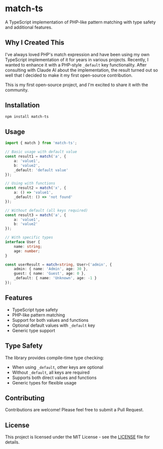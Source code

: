 # match-ts

A TypeScript implementation of PHP-like pattern matching with type safety and additional features.

## Why I Created This

I've always loved PHP's match expression and have been using my own TypeScript implementation of it for years in various projects. Recently, I wanted to enhance it with a PHP-style `_default` key functionality. After consulting with Claude AI about the implementation, the result turned out so well that I decided to make it my first open-source contribution.

This is my first open-source project, and I'm excited to share it with the community.

## Installation

```bash
npm install match-ts
```

## Usage

```typescript
import { match } from 'match-ts';

// Basic usage with default value
const result1 = match('a', {
    a: 'value1',
    b: 'value2',
    _default: 'default value'
});

// Using with functions
const result2 = match('x', {
    a: () => 'value1',
    _default: () => 'not found'
});

// Without default (all keys required)
const result3 = match('a', {
    a: 'value1',
    b: 'value2'
});

// With specific types
interface User {
    name: string;
    age: number;
}

const userResult = match<string, User>('admin', {
    admin: { name: 'Admin', age: 30 },
    guest: { name: 'Guest', age: 0 },
    _default: { name: 'Unknown', age: -1 }
});
```

## Features

- TypeScript type safety
- PHP-like pattern matching
- Support for both values and functions
- Optional default values with `_default` key
- Generic type support

## Type Safety

The library provides compile-time type checking:
- When using `_default`, other keys are optional
- Without `_default`, all keys are required
- Supports both direct values and functions
- Generic types for flexible usage

## Contributing

Contributions are welcome! Please feel free to submit a Pull Request.

## License

This project is licensed under the MIT License - see the [LICENSE](LICENSE) file for details.